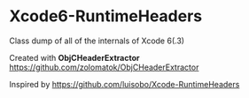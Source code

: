 # Xcode6-RuntimeHeaders
Class dump of all of the internals of Xcode 6(.3)

Created with **ObjCHeaderExtractor** https://github.com/zolomatok/ObjCHeaderExtractor

Inspired by https://github.com/luisobo/Xcode-RuntimeHeaders
